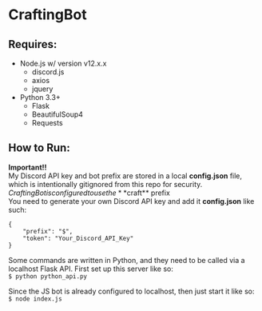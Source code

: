 # CraftingBot
## Requires: 
  * Node.js w/ version v12.x.x
    * discord.js
    * axios
    * jquery
  * Python 3.3+
    * Flask
    * BeautifulSoup4
    * Requests

## How to Run:
  **Important!!**   
  My Discord API key and bot prefix are stored in a local **config.json** file, which is intentionally gitignored from this repo for security.
  $CraftingBot is configured to use the **$craft** prefix  
  You need to generate your own Discord API key and add it **config.json** like such:  
  ```
  {   
      "prefix": "$",  
      "token": "Your_Discord_API_Key"     
  } 
  ```
    
  Some commands are written in Python, and they need to be called via a localhost Flask API. First set up this server like so:   
  `$ python python_api.py`
  
  Since the JS bot is already configured to localhost, then just start it like so:  
  `$ node index.js`
  
